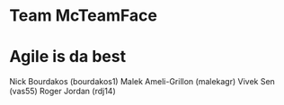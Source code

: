 # Team McTeamFace

# Agile is da best

Nick Bourdakos (bourdakos1)
Malek Ameli-Grillon (malekagr)
Vivek Sen (vas55)
Roger Jordan (rdj14)

